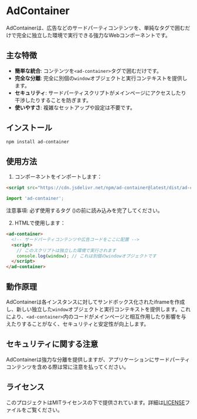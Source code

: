 # AdContainer

AdContainerは、広告などのサードパーティコンテンツを、単純なタグで囲むだけで完全に独立した環境で実行できる強力なWebコンポーネントです。

## 主な特徴

- **簡単な統合**: コンテンツを`<ad-container>`タグで囲むだけです。
- **完全な分離**: 完全に別個の`window`オブジェクトと実行コンテキストを提供します。
- **セキュリティ**: サードパーティスクリプトがメインページにアクセスしたり干渉したりすることを防ぎます。
- **使いやすさ**: 複雑なセットアップや設定は不要です。

## インストール

```bash
npm install ad-container
```

## 使用方法

1. コンポーネントをインポートします：

```html
<script src="https://cdn.jsdelivr.net/npm/ad-container@latest/dist/ad-container.umd.js"></script>
```

```javascript
import 'ad-container';
```

注意事項: 必ず使用するタグ (<ad-container>)の前に読み込みを完了してください。

2. HTMLで使用します：

```html
<ad-container>
  <!-- サードパーティコンテンツや広告コードをここに配置 -->
  <script>
    // このスクリプトは独立した環境で実行されます
    console.log(window); // これは別個のwindowオブジェクトです
  </script>
</ad-container>
```

## 動作原理

AdContainerは各インスタンスに対してサンドボックス化されたiframeを作成し、新しい独立した`window`オブジェクトと実行コンテキストを提供します。これにより、`<ad-container>`内のコードがメインページと相互作用したり影響を与えたりすることがなく、セキュリティと安定性が向上します。

## セキュリティに関する注意

AdContainerは強力な分離を提供しますが、アプリケーションにサードパーティコンテンツを含める際は常に注意を払ってください。

## ライセンス

このプロジェクトはMITライセンスの下で提供されています。詳細は[LICENSE](../LICENSE)ファイルをご覧ください。